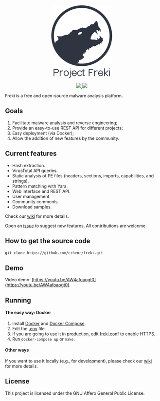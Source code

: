 <p align="center">
    <img src="freki/app/static/imgs/logos/dark_full_text_bottom.svg" width="200px" height="238px"/>
</p>

<p align="center">
    <a href="https://www.python.org/">
        <img src="https://img.shields.io/badge/Made%20with-Python-1f425f.svg"/>
    </a>
    <a href="https://www.gnu.org/licenses/agpl-3.0.html">
        <img src="https://img.shields.io/badge/License-AGPL%20v3-blue.svg"/>
    </a>
</p>

Freki is a free and open-source malware analysis platform.

## Goals

1. Facilitate malware analysis and reverse engineering;
2. Provide an easy-to-use REST API for different projects;
3. Easy deployment (via Docker);
4. Allow the addition of new features by the community.

## Current features

- Hash extraction.
- VirusTotal API queries.
- Static analysis of PE files (headers, sections, imports, capabilities, and strings).
- Pattern matching with Yara.
- Web interface and REST API.
- User management.
- Community comments.
- Download samples.

Check our [wiki](https://github.com/crhenr/freki/wiki) for more details.

Open an [issue](https://github.com/crhenr/freki/issues) to suggest new features. All contributions are welcome.

## How to get the source code
`git clone https://github.com/crhenr/freki.git`

## Demo

Video demo: [https://youtu.be/AW4afoaogt0](https://youtu.be/AW4afoaogt0).

## Running

#### The easy way: Docker
1. Install [Docker](https://docs.docker.com/get-docker/) and [Docker Compose](https://docs.docker.com/compose/install/).
2. Edit the [.env](.env) file.
3. If you are going to use it in production, edit [freki.conf](nginx/freki.conf) to enable HTTPS.
4. Run `docker-compose up` or `make`.

#### Other ways
If you want to use it locally (e.g., for development), please check our [wiki](https://github.com/crhenr/freki/wiki) for more details.

## License

This project is licensed under the GNU Affero General Public License.
